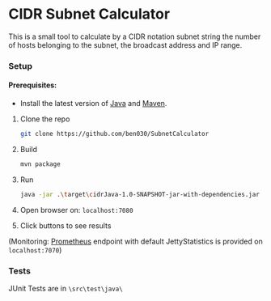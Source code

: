 # CIDR Subnet Calculator

This is a small tool to calculate by a CIDR notation subnet string the number of hosts belonging to the subnet, the broadcast address and IP range.



### Setup
#### Prerequisites:
* Install the latest version of [Java](https://java.com) and [Maven](https://maven.apache.org/download.html).

1. Clone the repo


   ```sh
   git clone https://github.com/ben030/SubnetCalculator
   ```
2. Build
   ```sh
   mvn package
   ```
3. Run
   ```sh
   java -jar .\target\cidrJava-1.0-SNAPSHOT-jar-with-dependencies.jar
   ```
3. Open browser on: `localhost:7080`
4. Click buttons to see results

(Monitoring: [Prometheus](https://prometheus.io) endpoint with default JettyStatistics is provided on `localhost:7070`)
### Tests
JUnit Tests are in `\src\test\java\`
